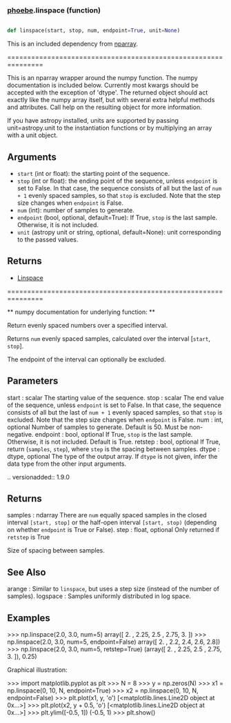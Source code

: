 ### [phoebe](phoebe.md).linspace (function)


```py

def linspace(start, stop, num, endpoint=True, unit=None)

```



This is an included dependency from [nparray](https://nparray.readthedocs.io).

===============================================================


This is an nparray wrapper around the numpy function.  The
numpy documentation is included below.  Currently most kwargs
should be accepted with the exception of 'dtype'.  The returned
object should act exactly like the numpy array itself, but with
several extra helpful methods and attributes.  Call help on the
resulting object for more information.

If you have astropy installed, units are supported by passing unit=astropy.unit
to the instantiation functions or by multiplying an array with a unit object.


Arguments
------------
* `start` (int or float): the starting point of the sequence.
* `stop` (int or float): the ending point of the sequence, unless `endpoint`
is set to False.  In that case, the sequence consists of all but the
last of ``num + 1`` evenly spaced samples, so that `stop` is excluded.
Note that the step size changes when `endpoint` is False.
* `num` (int): number of samples to generate.
* `endpoint` (bool, optional, default=True): If True, `stop` is the last
sample. Otherwise, it is not included.
* `unit` (astropy unit or string, optional, default=None): unit
corresponding to the passed values.

Returns
-----------
* [Linspace](Linspace.md)


===============================================================

** numpy documentation for underlying function: **


Return evenly spaced numbers over a specified interval.

Returns `num` evenly spaced samples, calculated over the
interval [`start`, `stop`].

The endpoint of the interval can optionally be excluded.

Parameters
----------
start : scalar
The starting value of the sequence.
stop : scalar
The end value of the sequence, unless `endpoint` is set to False.
In that case, the sequence consists of all but the last of ``num + 1``
evenly spaced samples, so that `stop` is excluded.  Note that the step
size changes when `endpoint` is False.
num : int, optional
Number of samples to generate. Default is 50. Must be non-negative.
endpoint : bool, optional
If True, `stop` is the last sample. Otherwise, it is not included.
Default is True.
retstep : bool, optional
If True, return (`samples`, `step`), where `step` is the spacing
between samples.
dtype : dtype, optional
The type of the output array.  If `dtype` is not given, infer the data
type from the other input arguments.

.. versionadded:: 1.9.0

Returns
-------
samples : ndarray
There are `num` equally spaced samples in the closed interval
``[start, stop]`` or the half-open interval ``[start, stop)``
(depending on whether `endpoint` is True or False).
step : float, optional
Only returned if `retstep` is True

Size of spacing between samples.


See Also
--------
arange : Similar to `linspace`, but uses a step size (instead of the
number of samples).
logspace : Samples uniformly distributed in log space.

Examples
--------
&gt;&gt;&gt; np.linspace(2.0, 3.0, num=5)
array([ 2.  ,  2.25,  2.5 ,  2.75,  3.  ])
&gt;&gt;&gt; np.linspace(2.0, 3.0, num=5, endpoint=False)
array([ 2. ,  2.2,  2.4,  2.6,  2.8])
&gt;&gt;&gt; np.linspace(2.0, 3.0, num=5, retstep=True)
(array([ 2.  ,  2.25,  2.5 ,  2.75,  3.  ]), 0.25)

Graphical illustration:

&gt;&gt;&gt; import matplotlib.pyplot as plt
&gt;&gt;&gt; N = 8
&gt;&gt;&gt; y = np.zeros(N)
&gt;&gt;&gt; x1 = np.linspace(0, 10, N, endpoint=True)
&gt;&gt;&gt; x2 = np.linspace(0, 10, N, endpoint=False)
&gt;&gt;&gt; plt.plot(x1, y, 'o')
[&lt;matplotlib.lines.Line2D object at 0x...&gt;]
&gt;&gt;&gt; plt.plot(x2, y + 0.5, 'o')
[&lt;matplotlib.lines.Line2D object at 0x...&gt;]
&gt;&gt;&gt; plt.ylim([-0.5, 1])
(-0.5, 1)
&gt;&gt;&gt; plt.show()

